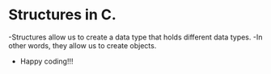 # Structures in C.
-Structures allow us to create a data type that holds different  data types.
-In other words, they allow us to create objects.

* Happy coding!!!
